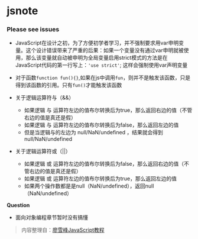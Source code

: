 # jsnote

### Please see issues

* JavaScript在设计之初，为了方便初学者学习，并不强制要求用var申明变量。这个设计错误带来了严重的后果：如果一个变量没有通过var申明就被使用，那么该变量就自动被申明为全局变量启用strict模式的方法是在JavaScript代码的第一行写上：`'use strict'`; 这样会强制使用var声明变量

* 对于函数`function fun(){}`,如果在js中调用`fun`，则并不是触发该函数，只是得到该函数的引用。只有`fun()`才能触发该函数

* 关于逻辑运算符与（&&）
   - 如果逻辑 与 运算符左边的值布尔转换后为true，那么返回右边的值（不管右边的值是真还是假）
   - 如果逻辑 与 运算符左边的值布尔转换后为false，那么返回左边的值
   - 但是当逻辑与的左边为 null/NaN/undefined ，结果就会得到null/NaN/undefined

* 关于逻辑运算符或（||） 
   - 如果逻辑 或 运算符左边的值布尔转换后为false，那么返回右边的值（不管右边的值是真还是假）
   - 如果逻辑 或 运算符左边的值布尔转换后为true，那么返回左边的值
   - 如果两个操作数都是是null（NaN/undefined），返回null（NaN/undefined）

**Question**

- 面向对象编程章节暂时没有搞懂

> 内容整理自：[廖雪峰JavaScript教程](https://www.liaoxuefeng.com/wiki/001434446689867b27157e896e74d51a89c25cc8b43bdb3000)
